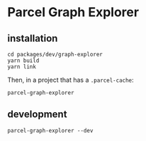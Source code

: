 # Parcel Graph Explorer

## installation

```
cd packages/dev/graph-explorer
yarn build
yarn link
```

Then, in a project that has a `.parcel-cache`:

```
parcel-graph-explorer
```

## development

```
parcel-graph-explorer --dev
```
